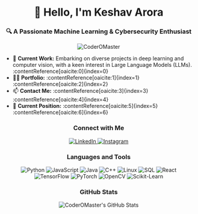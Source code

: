 <h1 align="center">👋 Hello, I'm Keshav Arora</h1>
<h3 align="center">🔍 A Passionate Machine Learning & Cybersecurity Enthusiast</h3>

<p align="center">
  <img src="https://komarev.com/ghpvc/?username=CoderOMaster&label=Profile%20views&color=0e75b6&style=flat" alt="CoderOMaster" />
</p>

- 🔭 **Current Work:** Embarking on diverse projects in deep learning and computer vision, with a keen interest in Large Language Models (LLMs).&#8203;:contentReference[oaicite:0]{index=0}
- 👨‍💻 **Portfolio:** :contentReference[oaicite:1]{index=1}&#8203;:contentReference[oaicite:2]{index=2}
- 📫 **Contact Me:** :contentReference[oaicite:3]{index=3}&#8203;:contentReference[oaicite:4]{index=4}
- 💼 **Current Position:** :contentReference[oaicite:5]{index=5}&#8203;:contentReference[oaicite:6]{index=6}

<h3 align="center">Connect with Me</h3>
<p align="center">
  <a href="https://linkedin.com/in/keshav-arora-a6280b25a" target="_blank">
    <img src="https://img.shields.io/badge/LinkedIn-Keshav%20Arora-%230077B5?style=for-the-badge&logo=linkedin" alt="LinkedIn" />
  </a>
  <a href="https://instagram.com/keshav.bash" target="_blank">
    <img src="https://img.shields.io/badge/Instagram-keshav.bash-%23E4405F?style=for-the-badge&logo=instagram" alt="Instagram" />
  </a>
</p>

<h3 align="center">Languages and Tools</h3>
<p align="center">
  <!-- Add your icons here -->
  <img src="https://img.shields.io/badge/Python-3776AB?style=for-the-badge&logo=python&logoColor=white" alt="Python" />
  <img src="https://img.shields.io/badge/JavaScript-F7DF1E?style=for-the-badge&logo=javascript&logoColor=black" alt="JavaScript" />
  <img src="https://img.shields.io/badge/Java-007396?style=for-the-badge&logo=java&logoColor=white" alt="Java" />
  <img src="https://img.shields.io/badge/C++-00599C?style=for-the-badge&logo=cplusplus&logoColor=white" alt="C++" />
  <img src="https://img.shields.io/badge/Linux-FCC624?style=for-the-badge&logo=linux&logoColor=black" alt="Linux" />
  <img src="https://img.shields.io/badge/SQL-4479A1?style=for-the-badge&logo=postgresql&logoColor=white" alt="SQL" />
  <img src="https://img.shields.io/badge/React-61DAFB?style=for-the-badge&logo=react&logoColor=black" alt="React" />
  <img src="https://img.shields.io/badge/TensorFlow-FF6F00?style=for-the-badge&logo=tensorflow&logoColor=white" alt="TensorFlow" />
  <img src="https://img.shields.io/badge/PyTorch-EE4C2C?style=for-the-badge&logo=pytorch&logoColor=white" alt="PyTorch" />
  <img src="https://img.shields.io/badge/OpenCV-5C3EE8?style=for-the-badge&logo=opencv&logoColor=white" alt="OpenCV" />
  <img src="https://img.shields.io/badge/Scikit--Learn-F7931E?style=for-the-badge&logo=scikit-learn&logoColor=black" alt="Scikit-Learn" />
</p>

<h3 align="center">GitHub Stats</h3>
<p align="center">
  <img src="https://github-readme-stats.vercel.app/api?username=CoderOMaster&show_icons=true&locale=en" alt="CoderOMaster's GitHub Stats" />
</p>
